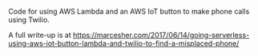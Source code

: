 Code for using AWS Lambda and an AWS IoT button to make phone calls using Twilio.

A full write-up is at https://marcesher.com/2017/06/14/going-serverless-using-aws-iot-button-lambda-and-twilio-to-find-a-misplaced-phone/
